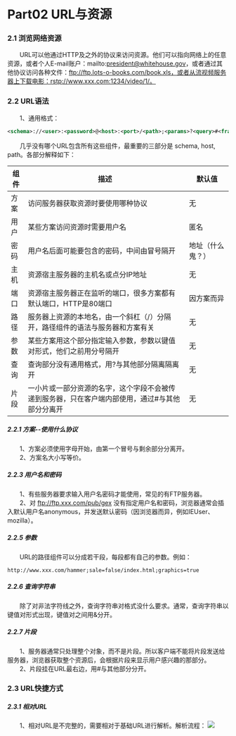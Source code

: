 # Part02 URL与资源

### 2.1 浏览网络资源
&emsp;&emsp;URL可以他通过HTTP及之外的协议来访问资源。他们可以指向网络上的任意资源，或者个人E-mail账户：mailto:president@whitehouse.gov，或者通过其他协议访问各种文件：ftp://ftp.lots-o-books.com/book.xls，或者从流视频服务器上下载电影：rstp://www.xxx.com:1234/video/1/。

### 2.2 URL语法

&emsp;&emsp;1、通用格式：
```xml
<schema>://<user>:<password>@<host>:<port>/<path>;<params>?<query>#<frag>
```
&emsp;&emsp;几乎没有哪个URL包含所有这些组件，最重要的三部分是 schema, host, path。各部分解释如下：

| 组件 | 描述                                                                                        | 默认值                   |
| --   | --                                                                                         | --                       |
| 方案 | 访问服务器获取资源时要使用哪种协议                                                              | 无                       |
| 用户 | 某些方案访问资源时需要用户名                                                                   | 匿名                     |
| 密码 | 用户名后面可能要包含的密码，中间由冒号隔开                                                      | <E-mail>地址（什么鬼？） |
| 主机 | 资源宿主服务器的主机名或点分IP地址                                                             | 无                       |
| 端口 | 资源宿主服务器正在监听的端口，很多方案都有默认端口，HTTP是80端口                                  | 因方案而异               |
| 路径 | 服务器上资源的本地名，由一个斜杠（/）分隔开，路径组件的语法与服务器和方案有关                       | 无                       |
| 参数 | 某些方案用这个部分指定输入参数，参数以键值对形式，他们之前用分号隔开                               | 无                       |
| 查询 | 查询部分没有通用格式，用?与其他部分隔离隔离开                                                   | 无                       |
| 片段 | 一小片或一部分资源的名字，这个字段不会被传递到服务器，只在客户端内部使用，通过#与其他部分分离开        | 无                       |

##### 2.2.1 方案--使用什么协议
&emsp;&emsp;1、方案必须使用字母开始，由第一个冒号与剩余部分分离开。  
&emsp;&emsp;2、方案名大小写等价。

##### 2.2.3 用户名和密码
&emsp;&emsp;1、有些服务器要求输入用户名密码才能使用，常见的有FTP服务器。  
&emsp;&emsp;2、对 ftp://ftp.xxx.com/pub/gex 没有指定用户名和密码，浏览器通常会插入默认用户名anonymous，并发送默认密码（因浏览器而异，例如IEUser、mozilla）。

##### 2.2.5 参数
&emsp;&emsp;URL的路径组件可以分成若干段，每段都有自己的参数。例如：
```url
http://www.xxx.com/hammer;sale=false/index.html;graphics=true
```

##### 2.2.6 查询字符串
&emsp;&emsp;除了对非法字符线之外，查询字符串对格式没什么要求。通常，查询字符串以键值对形式出现，键值对之间用&分开。

##### 2.2.7 片段
&emsp;&emsp;1、服务器通常只处理整个对象，而不是片段。所以客户端不能将片段发送给服务器，浏览器获取整个资源后，会根据片段来显示用户感兴趣的那部分。  
&emsp;&emsp;2、片段挂在URL最右边，用#与其他部分分开。

### 2.3 URL快捷方式

##### 2.3.1 相对URL
&emsp;&emsp;1、相对URL是不完整的，需要相对于基础URL进行解析。解析流程：
![](https://raw.githubusercontent.com/alsotang/node-lessons/master/lesson5/1.png)



